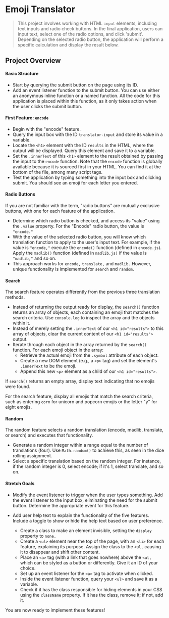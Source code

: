 # Emoji Translator

> This project involves working with HTML `input` elements, including text inputs and radio check buttons. In the final application, users can input text, select one of the radio options, and click 'submit'. Depending on the selected radio button, the application will perform a specific calculation and display the result below.

## Project Overview

#### Basic Structure

- Start by querying the submit button on the page using its ID.
- Add an event listener function to the submit button. You can use either an anonymous inline function or a named function. All the code for this application is placed within this function, as it only takes action when the user clicks the submit button.

#### First Feature: `encode`

- Begin with the "encode" feature.
- Query the input box with the ID `translator-input` and store its value in a variable.
- Locate the `<h1>` element with the ID `results` in the HTML, where the output will be displayed. Query this element and save it to a variable.
- Set the `.innerText` of this `<h1>` element to the result obtained by passing the input to the `encode` function. Note that the `encode` function is globally available because it is sourced first in your HTML. You can find it at the bottom of the file, among many script tags.
- Test the application by typing something into the input box and clicking submit. You should see an emoji for each letter you entered.

#### Radio Buttons

If you are not familiar with the term, "radio buttons" are mutually exclusive buttons, with one for each feature of the application.

- Determine which radio button is checked, and access its "value" using the `.value` property. For the "Encode" radio button, the value is `"encode."`
- With the value of the selected radio button, you will know which translation function to apply to the user's input text. For example, if the value is `"encode,"` execute the `encode()` function (defined in `encode.js`). Apply the `madlib()` function (defined in `madlib.js)` if the value is `"madlib,"` and so on.
- This approach works for `encode,` `translate,` and `madlib.` However, unique functionality is implemented for `search` and `random.`

#### Search

The search feature operates differently from the previous three translation methods.

- Instead of returning the output ready for display, the `search()` function returns an array of objects, each containing an emoji that matches the search criteria. Use `console.log` to inspect the array and the objects within it.
- Instead of merely setting the `.innerText` of our `<h1 id="results">` to this array of objects, clear the current content of our `<h1 id="results">` output.
- Iterate through each object in the array returned by the `search()` function. For each emoji object in the array:
  - Retrieve the actual emoji from the `.symbol` attribute of each object.
  - Create a new DOM element (e.g., a `<p>` tag) and set the element's `.innerText` to be the emoji.
  - Append this new `<p>` element as a child of our `<h1 id="results">`.

If `search()` returns an empty array, display text indicating that no emojis were found.

For the search feature, display all emojis that match the search criteria, such as entering `corn` for unicorn and popcorn emojis or the letter "y" for eight emojis.

#### Random

The random feature selects a random translation (encode, madlib, translate, or search) and executes that functionality.

- Generate a random integer within a range equal to the number of translations (four). Use `Math.random()` to achieve this, as seen in the dice rolling assignment.
- Select a specific translation based on the random integer. For instance, if the random integer is 0, select encode; if it's 1, select translate, and so on.

#### Stretch Goals

- Modify the event listener to trigger when the user types something. Add the event listener to the input box, eliminating the need for the submit button. Determine the appropriate event for this feature.
- Add user help text to explain the functionality of the five features. Include a toggle to show or hide the help text based on user preference.

  - Create a class to make an element invisible, setting the `display` property to `none.`
  - Create a `<ul>` element near the top of the page, with an `<li>` for each feature, explaining its purpose. Assign the class to the `<ul,` causing it to disappear and shift other content.
  - Place an `<a>` tag (with a link that goes nowhere) above the `<ul,` which can be styled as a button or differently. Give it an ID of your choice.
  - Set up an event listener for the `<a>` tag to activate when clicked.
  - Inside the event listener function, query your `<ul>` and save it as a variable.
  - Check if it has the class responsible for hiding elements in your CSS using the `className` property. If it has the class, remove it; if not, add it.

You are now ready to implement these features!
